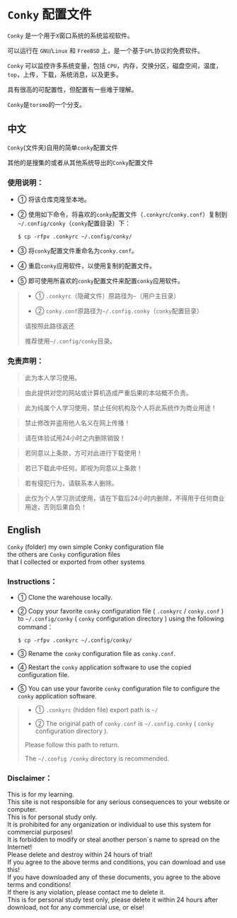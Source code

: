 # `Conky` 配置文件

`Conky` 是一个用于`X`窗口系统的系统监视软件。    </br>

可以运行在 `GNU`/`Linux` 和 `FreeBSD` 上，是一个基于`GPL`协议的免费软件。    </br>

`Conky` 可以监控许多系统变量，包括 `CPU`，内存，交换分区，磁盘空间，温度，`top`，上传，下载，系统消息，以及更多。    </br>

具有很高的可配置性，但配置有一些难于理解。    </br>

`Conky`是`torsmo`的一个分支。    </br>

## 中文

`Conky`(文件夹)自用的简单`conky`配置文件    </br>

其他的是搜集的或者从其他系统导出的`Conky`配置文件     </br>

### 使用说明：

- ① 将该仓库克隆至本地。    </br>

- ② 使用如下命令，将喜欢的`conky`配置文件（`.conkyrc`/`conky.conf`）复制到`~/.config/conky`（`conky`配置目录）下：    </br>
  
  ```shell
  $ cp -rfpv .conkyrc ~/.config/conky/
  ```

- ③ 将`conky`配置文件重命名为`conky.conf`。

- ④ 重启`conky`应用软件，以使用复制的配置文件。    </br>

- ⑤ 即可使用所喜欢的`conky`配置文件来配置`conky`应用软件。    </br>

> - ① `.conkyrc`（隐藏文件）原路径为`~`（用户主目录）    </br>
> 
> - ② `conky.conf`原路径为`~/.config.conky`（`conky`配置目录）    </br>
> 
> 请按照此路径返还    </br>
> 
> 推荐使用`~/.config/conky`目录。    </br>

### 免责声明：

> 此为本人学习使用。    </br>

> 由此提供对您的网站或计算机造成严重后果的本站概不负责。    </br>

> 此为纯属个人学习使用，禁止任何机构及个人将此系统作为商业用途！    </br>

> 禁止修改并盗用他人名义在网上传播！    </br>

> 请在体验试用24小时之内删除销毁！    </br>

> 若同意以上条款，方可对此进行下载使用！    </br>

> 若已下载此中任何，即视为同意以上条款！    </br>

> 若有侵犯行为，请联系本人删除。    </br>

> 此仅为个人学习测试使用，请在下载后24小时内删除，不得用于任何商业用途，否则后果自负！    </br>

## English

`Conky` (folder) my own simple Conky configuration file         </br>
the others are `Conky` configuration files         </br>
that I collected or exported from other systems        </br>

### Instructions：

- ① Clone the warehouse locally.    </br>

- ② Copy your favorite `conky` configuration file ( `.conkyrc` /  `conky.conf` ) to `~/.config/conky` ( `conky` configuration directory ) using the following command：    </br>
  
  ```shell
  $ cp -rfpv .conkyrc ~/.config/conky/
  ```

- ③ Rename the `conky` configuration file as `conky.conf`.

- ④ Restart the `conky` application software to use the copied configuration file.    </br>

- ⑤ You can use your favorite `conky` configuration file to configure the `conky` application software.     </br>

> - ① `.conkyrc` (hidden file) export path is `~/`        </br>
> 
> - ② The original path of `conky.conf` is `~/.config.conky` ( `conky` configuration directory ).    </br>
> 
> Please follow this path to return.
> 
> The `~/.config /conky` directory is recommended.

### Disclaimer：

This is for my learning.        </br>
This site is not responsible for any serious consequences to your website or computer.         </br>
This is for personal study only.         </br>
It is prohibited for any organization or individual to use this system for commercial purposes!         </br>
It is forbidden to modify or steal another person`s name to spread on the Internet!         </br>
Please delete and destroy within 24 hours of trial!         </br>
If you agree to the above terms and conditions, you can download and use this!         </br>
If you have downloaded any of these documents, you agree to the above terms and conditions!         </br>
If there is any violation, please contact me to delete it.         </br>
This is for personal study test only, please delete it within 24 hours after download, not for any commercial use, or else!        </br>
